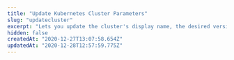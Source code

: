 ```yaml
---
title: "Update Kubernetes Cluster Parameters"
slug: "updatecluster"
excerpt: "Lets you update the cluster's display name, the desired version, or its whitelist."
hidden: false
createdAt: "2020-12-27T13:07:58.654Z"
updatedAt: "2020-12-28T12:57:59.775Z"
---
```

